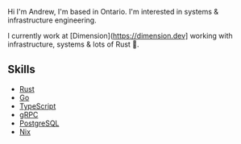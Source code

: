 Hi I'm Andrew, I'm based in Ontario. I'm interested in systems & infrastructure engineering.

I currently work at [Dimension](https://dimension.dev] working with infrastructure, systems & lots of Rust 🦀.

## Skills

- [Rust](https://rust-lang.org)
- [Go](https://go.dev) 
- [TypeScript](https://www.typescriptlang.org/)
- [gRPC](https://grpc.io)
- [PostgreSQL](https://www.postgresql.org/)
- [Nix](https://nixos.org)

